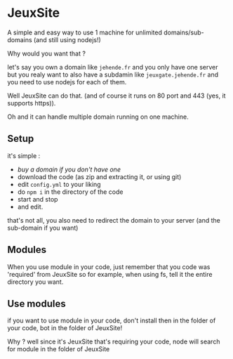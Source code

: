 # JeuxSite
A simple and easy way to use 1 machine for unlimited domains/sub-domains (and still using nodejs!)

Why would you want that ?

let's say you own a domain like `jehende.fr` and you only have one server but you realy want to also have a subdamin like `jeuxgate.jehende.fr` and you need to use nodejs for each of them.

Well JeuxSite can do that. (and of course it runs on 80 port and 443 (yes, it supports https)).

Oh and it can handle multiple domain running on one machine.


## Setup
it's simple :

 - *buy a domain if you don't have one*
 - download the code (as zip and extracting it, or using git)
 - edit `config.yml` to your liking
 - do `npm i` in the directory of the code
 - start and stop
 - and edit.

that's not all, you also need to redirect the domain to your server (and the sub-domain if you want)

## Modules

When you use module in your code, just remember that you code was 'required' from JeuxSite so for example, when using fs, tell it the entire directory you want.

## Use modules

if you want to use module in your code, don't install then in the folder of your code, bot in the folder of JeuxSite!

Why ? well since it's JeuxSite that's requiring your code, node will search for module in the folder of JeuxSite